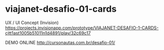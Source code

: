 # viajanet-desafio-01-cards

UX / UI Concept (Invision)
https://projects.invisionapp.com/prototype/VIAJANET-DESAFIO-1-CARDS-cjtt1ast1005b51011n1d4891/play/32c69c17

DEMO ONLINE
http://cursonautas.com.br/desafio-01/



